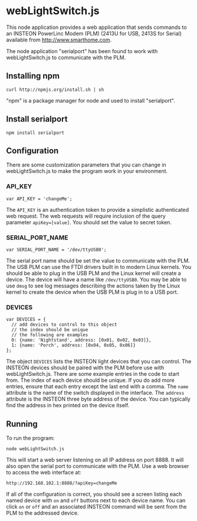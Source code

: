 webLightSwitch.js
=================

This node application provides a web application that sends commands to an
INSTEON PowerLinc Modem (PLM) (2413U for USB, 2413S for Serial) available from
http://www.smarthome.com.

The node application "serialport" has been found to work with webLightSwitch.js
to communicate with the PLM.


Installing npm
--------------

    curl http://npmjs.org/install.sh | sh

"npm" is a package manager for node and used to install "serialport".


Install serialport
------------------

    npm install serialport


Configuration
-------------

There are some customization parameters that you can change in
webLightSwitch.js to make the program work in your environment.

### API_KEY

    var API_KEY = 'changeMe';

The `API_KEY` is an authentication token to provide a simplistic authenticated
web request. The web requests will require inclusion of the query parameter
`apiKey=[value]`. You should set the value to secret token.

### SERIAL_PORT_NAME

    var SERIAL_PORT_NAME = '/dev/ttyUSB0';

The serial port name should be set the value to communicate with the PLM. The
USB PLM can use the FTDI drivers built in to modern Linux kernels. You should
be able to plug in the USB PLM and the Linux kernel will create a device.
The device will have a name like `/dev/ttyUSB0`. You may be able to use
`dmsg` to see log messages describing the actions taken by the Linux kernel
to create the device when the USB PLM is plug in to a USB port.

### DEVICES

    var DEVICES = {
      // add devices to control to this object
      // the index should be unique
      // the following are examples
      0: {name: 'Nightstand', address: [0x01, 0x02, 0x03]},
      1: {name: 'Porch', address: [0x04, 0x05, 0x06]}
    };

The object `DEVICES` lists the INSTEON light devices that you can control. The
INSTEON devices should be paired with the PLM before use with
webLightSwitch.js. There are some example entries in the code to start from.
The index of each device should be unique. If you do add more entries, ensure
that each entry except the last end with a comma. The `name` attribute
is the name of the switch displayed in the interface. The `address`
attribute is the INSTEON three byte address of the device. You can typically
find the address in hex printed on the device itself.


Running
-------

To run the program:

    node webLightSwitch.js

This will start a web server listening on all IP address on port 8888. It will
also open the serial port to communicate with the PLM. Use a web browser to
access the web interface at:

    http://192.168.102.1:8888/?apiKey=changeMe

If all of the configuration is correct, you should see a screen listing each
named device with `on` and `off` buttons next to each device name. You can
click `on` or `off` and an associated INSTEON command will be sent from the PLM
to the addressed device.
